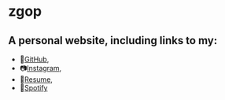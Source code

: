 # zgop
## A personal website, including links to my:
* 💾[GitHub](https://github.com/ZacharyGopinath),
* 📷[Instagram](https://www.instagram.com/zgop416/),
* 📜[Resume](https://github.com/ZacharyGopinath/zgop/blob/master/files/ZacharyGopinathResume.pdf),
* 🎵[Spotify](https://open.spotify.com/user/zgopi/playlists)
